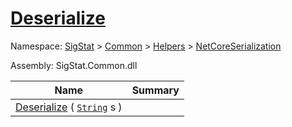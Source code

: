 # [Deserialize](./NetCoreSerializationHelper-100664081.md)

Namespace: [SigStat]() > [Common](./../../../README.md) > [Helpers](./../../README.md) > [NetCoreSerialization](./../README.md)

Assembly: SigStat.Common.dll

| Name | Summary  |
| ------| -----------:|
| [Deserialize](./NetCoreSerializationHelper-100664081.md) ( [`String`](https://docs.microsoft.com/en-us/dotnet/api/System.String) s ) | 
